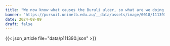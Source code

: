 ```yaml
---
title: "We now know what causes the Buruli ulcer, so what are we doing about it?"
banner: "https://pursuit.unimelb.edu.au/__data/assets/image/0018/111393/2BuruliUlcerPicBanner-Image-Nigel-Hallett,-News-Corp-Australia.-Used-with-Permission.webp"
date: 2024-08-09
draft: false
---
```


{{< json_article file="data/p111390.json" >}}
